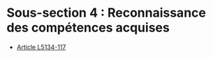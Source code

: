 # Sous-section 4 : Reconnaissance des compétences acquises &#13;
&#13;


* [Article L5134-117](./LEGIARTI000026538138.md)
